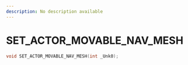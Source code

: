 ```yaml
---
description: No description available 
---
```


# SET_ACTOR_MOVABLE_NAV_MESH

```cpp
void SET_ACTOR_MOVABLE_NAV_MESH(int _Unk0);
```